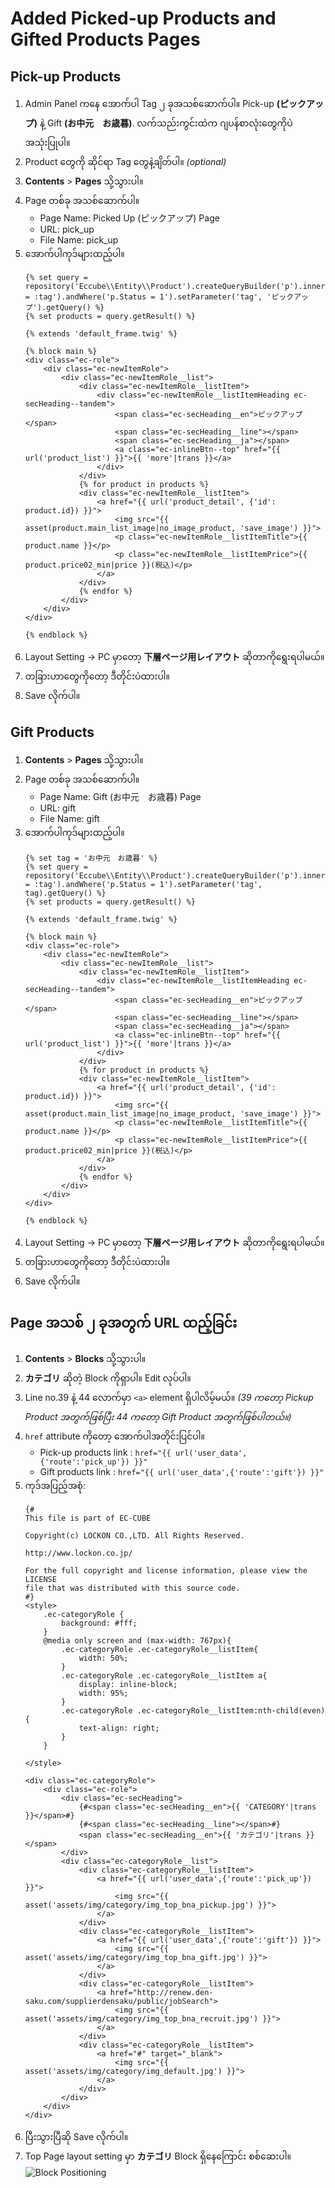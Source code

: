 # Added Picked-up Products and Gifted Products Pages
## Pick-up Products
1. Admin Panel ကနေ အောက်ပါ Tag ၂ ခုအသစ်ဆောက်ပါ။ Pick-up **(ピックアップ)** နဲ့ Gift **(お中元　お歳暮)**.
 လက်သည်းကွင်းထဲက ဂျပန်စာလုံးတွေကိုပဲ အသုံးပြုပါ။
2. Product တွေကို ဆိုင်ရာ Tag တွေနဲ့ချိတ်ပါ။ *(optional)*
3. **Contents** > **Pages** သို့သွားပါ။
4. Page တစ်ခု အသစ်ဆောက်ပါ။
    - Page Name: Picked Up (ピックアップ) Page
    - URL: pick_up
    - File Name: pick_up
5. အောက်ပါကုဒ်များထည့်ပါ။
	```Twig
	{% set query = repository('Eccube\\Entity\\Product').createQueryBuilder('p').innerJoin('p.ProductTag','pt').innerJoin('pt.Tag','t').where('t.name = :tag').andWhere('p.Status = 1').setParameter('tag', 'ピックアップ').getQuery() %}
	{% set products = query.getResult() %}

	{% extends 'default_frame.twig' %}

	{% block main %}
	<div class="ec-role">
		<div class="ec-newItemRole">
			<div class="ec-newItemRole__list">
				<div class="ec-newItemRole__listItem">
					<div class="ec-newItemRole__listItemHeading ec-secHeading--tandem">
						<span class="ec-secHeading__en">ピックアップ</span>
						<span class="ec-secHeading__line"></span>
						<span class="ec-secHeading__ja"></span>
						<a class="ec-inlineBtn--top" href="{{ url('product_list') }}">{{ 'more'|trans }}</a>
					</div>
				</div>
				{% for product in products %}
				<div class="ec-newItemRole__listItem">
					<a href="{{ url('product_detail', {'id': product.id}) }}">
						<img src="{{ asset(product.main_list_image|no_image_product, 'save_image') }}">
						<p class="ec-newItemRole__listItemTitle">{{ product.name }}</p>
						<p class="ec-newItemRole__listItemPrice">{{ product.price02_min|price }}(税込)</p>
					</a>
				</div>
				{% endfor %}
			</div>
		</div>
	</div>

	{% endblock %}
	```
6. Layout Setting -> PC မှာတော့ **下層ページ用レイアウト** ဆိုတာကိုရွေးရပါမယ်။
7. တခြားဟာတွေကိုတော့ ဒီတိုင်းပဲထားပါ။
8. Save လိုက်ပါ။

## Gift Products
1. **Contents** > **Pages** သို့သွားပါ။
2. Page တစ်ခု အသစ်ဆောက်ပါ။
    - Page Name: Gift (お中元　お歳暮) Page
	- URL: gift
	- File Name: gift
3. အောက်ပါကုဒ်များထည့်ပါ။
	```Twig
	{% set tag = 'お中元　お歳暮' %}
	{% set query = repository('Eccube\\Entity\\Product').createQueryBuilder('p').innerJoin('p.ProductTag','pt').innerJoin('pt.Tag','t').where('t.name = :tag').andWhere('p.Status = 1').setParameter('tag', tag).getQuery() %}
	{% set products = query.getResult() %}

	{% extends 'default_frame.twig' %}

	{% block main %}
	<div class="ec-role">
		<div class="ec-newItemRole">
			<div class="ec-newItemRole__list">
				<div class="ec-newItemRole__listItem">
					<div class="ec-newItemRole__listItemHeading ec-secHeading--tandem">
						<span class="ec-secHeading__en">ピックアップ</span>
						<span class="ec-secHeading__line"></span>
						<span class="ec-secHeading__ja"></span>
						<a class="ec-inlineBtn--top" href="{{ url('product_list') }}">{{ 'more'|trans }}</a>
					</div>
				</div>
				{% for product in products %}
				<div class="ec-newItemRole__listItem">
					<a href="{{ url('product_detail', {'id': product.id}) }}">
						<img src="{{ asset(product.main_list_image|no_image_product, 'save_image') }}">
						<p class="ec-newItemRole__listItemTitle">{{ product.name }}</p>
						<p class="ec-newItemRole__listItemPrice">{{ product.price02_min|price }}(税込)</p>
					</a>
				</div>
				{% endfor %}
			</div>
		</div>
	</div>

	{% endblock %}
	```
4. Layout Setting -> PC မှာတော့ **下層ページ用レイアウト** ဆိုတာကိုရွေးရပါမယ်။
5. တခြားဟာတွေကိုတော့ ဒီတိုင်းပဲထားပါ။
6. Save လိုက်ပါ။

## Page အသစ် ၂ ခုအတွက် URL ထည့်ခြင်း
1. **Contents** > **Blocks** သို့သွားပါ။
2. **カテゴリ** ဆိုတဲ့ Block ကိုရှာပါ။ Edit လုပ်ပါ။
3. Line no.39 နဲ့ 44 လောက်မှာ `<a>` element ရှိပါလိမ့်မယ်။ *(39 ကတော့ Pickup Product အတွက်ဖြစ်ပြီး 44 ကတော့ Gift Product အတွက်ဖြစ်ပါတယ်။)*
4. `href` attribute ကိုတော့ အောက်ပါအတိုင်းပြင်ပါ။
    - Pick-up products link : `href="{{ url('user_data',{'route':'pick_up'}) }}"`
    - Gift products link : `href="{{ url('user_data',{'route':'gift'}) }}"`
5. ကုဒ်အပြည့်အစုံ:
	```Twig
	{#
	This file is part of EC-CUBE

	Copyright(c) LOCKON CO.,LTD. All Rights Reserved.

	http://www.lockon.co.jp/

	For the full copyright and license information, please view the LICENSE
	file that was distributed with this source code.
	#}
	<style>
		.ec-categoryRole {
			background: #fff;
		}
		@media only screen and (max-width: 767px){
			.ec-categoryRole .ec-categoryRole__listItem{
				width: 50%;
			}
			.ec-categoryRole .ec-categoryRole__listItem a{
				display: inline-block;
				width: 95%;
			}
			.ec-categoryRole .ec-categoryRole__listItem:nth-child(even){
				text-align: right;
			}
		}
		
	</style>

	<div class="ec-categoryRole">
		<div class="ec-role">
			<div class="ec-secHeading">
				{#<span class="ec-secHeading__en">{{ 'CATEGORY'|trans }}</span>#}
				{#<span class="ec-secHeading__line"></span>#}
				<span class="ec-secHeading__en">{{ 'カテゴリ'|trans }}</span>
			</div>
			<div class="ec-categoryRole__list">
				<div class="ec-categoryRole__listItem">
					<a href="{{ url('user_data',{'route':'pick_up'}) }}">
						<img src="{{ asset('assets/img/category/img_top_bna_pickup.jpg') }}">
					</a>
				</div>
				<div class="ec-categoryRole__listItem">
					<a href="{{ url('user_data',{'route':'gift'}) }}">
						<img src="{{ asset('assets/img/category/img_top_bna_gift.jpg') }}">
					</a>
				</div>
				<div class="ec-categoryRole__listItem">
					<a href="http://renew.den-saku.com/supplierdensaku/public/jobSearch">
						<img src="{{ asset('assets/img/category/img_top_bna_recruit.jpg') }}">
					</a>
				</div>
				<div class="ec-categoryRole__listItem">
					<a href="#" target="_blank">
						<img src="{{ asset('assets/img/category/img_default.jpg') }}">
					</a>
				</div>
			</div>
		</div>
	</div>
	```
6. ပြီးသွားပြီဆို Save လိုက်ပါ။
7. Top Page layout setting မှာ **カテゴリ** Block ရှိနေကြောင်း စစ်ဆေးပါ။<br>
	![Block Positioning](images/seasonal-item-block-position.PNG)